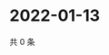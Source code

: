 # 2022-01-13

共 0 条

<!-- BEGIN WEIBO -->
<!-- 最后更新时间 Thu Jan 13 2022 14:19:05 GMT+0800 (China Standard Time) -->

<!-- END WEIBO -->
